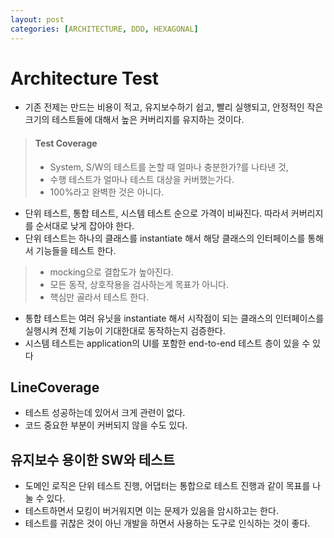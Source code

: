 ```yaml
---
layout: post
categories: [ARCHITECTURE, DDD, HEXAGONAL]
---
```




# Architecture Test
- 기존 전제는 만드는 비용이 적고, 유지보수하기 쉽고, 빨리 실행되고, 안정적인 작은 크기의 테스트들에 대해서 높은 커버리지를 유지하는 것이다.
> #### Test Coverage
> - System, S/W의 테스트를 논할 때 얼마나 충분한가?를 나타낸 것, 
> - 수행 테스트가 얼마나 테스트 대상을 커버했는가다.
> - 100%라고 완벽한 것은 아니다.
>
- 단위 테스트, 통합 테스트, 시스템 테스트 순으로 가격이 비싸진다. 따라서 커버리지를 순서대로 낮게 잡아야 한다.
- 단위 테스트는 하나의 클래스를 instantiate 해서 해당 클래스의 인터페이스를 통해서 기능들을 테스트 한다.
> - mocking으로 결합도가 높아진다.
> - 모든 동작, 상호작용을 검사하는게 목표가 아니다.
> - 핵심만 골라서 테스트 한다.
- 통합 테스트는 여러 유닛을 instantiate 해서 시작점이 되는 클래스의 인터페이스를 실행시켜 전체 기능이 기대한대로 동작하는지 검증한다.
- 시스템 테스트는 application의  UI를 포함한 end-to-end 테스트 층이 있을 수 있다


## LineCoverage
- 테스트 성공하는데 있어서 크게 관련이 없다.
- 코드 중요한 부분이 커버되지 않을 수도 있다. 

## 유지보수 용이한 SW와 테스트
- 도메인 로직은 단위 테스트 진행,  어댑터는 통합으로 테스트 진행과 같이 목표를 나눌 수 있다.
- 테스트하면서 모킹이 버거워지면 이는 문제가 있음을 암시하고는 한다.
- 테스트를 귀찮은 것이 아닌 개발을 하면서 사용하는 도구로 인식하는 것이 좋다.


